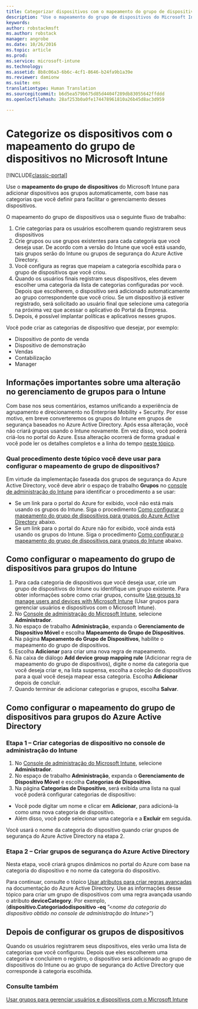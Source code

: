 ```yaml
---
title: Categorizar dispositivos com o mapeamento do grupo de dispositivos | Microsoft Docs
description: "Use o mapeamento do grupo de dispositivos do Microsoft Intune para agrupar dispositivos em categorias que você define para facilitar o gerenciamento desses dispositivos."
keywords: 
author: robstackmsft
ms.author: robstack
manager: angrobe
ms.date: 10/26/2016
ms.topic: article
ms.prod: 
ms.service: microsoft-intune
ms.technology: 
ms.assetid: 8b8c06a3-6b6c-4cf1-8646-b24fa9b1a39e
ms.reviewer: damionw
ms.suite: ems
translationtype: Human Translation
ms.sourcegitcommit: b6d5ea579b675d85d4404f289db83055642ffddd
ms.openlocfilehash: 28af253b0a0fe174478961810a26b45d8ac3d959

---
```


# <a name="categorize-devices-with-device-group-mapping-in-microsoft-intune"></a>Categorize os dispositivos com o mapeamento do grupo de dispositivos no Microsoft Intune

[!INCLUDE[classic-portal](../includes/classic-portal.md)]

Use o **mapeamento do grupo de dispositivos** do Microsoft Intune para adicionar dispositivos aos grupos automaticamente, com base nas categorias que você definir para facilitar o gerenciamento desses dispositivos. 

O mapeamento do grupo de dispositivos usa o seguinte fluxo de trabalho:
1. Crie categorias para os usuários escolherem quando registrarem seus dispositivos
2. Crie grupos ou use grupos existentes para cada categoria que você deseja usar. De acordo com a versão do Intune que você está usando, tais grupos serão do Intune ou grupos de segurança do Azure Active Directory.
2. Você configura as regras que mapeiam a categoria escolhida para o grupo de dispositivos que você criou.
3. Quando os usuários finais registram seus dispositivos, eles devem escolher uma categoria da lista de categorias configuradas por você. Depois que escolherem, o dispositivo será adicionado automaticamente ao grupo correspondente que você criou. Se um dispositivo já estiver registrado, será solicitado ao usuário final que selecione uma categoria na próxima vez que acessar o aplicativo do Portal da Empresa.
4. Depois, é possível implantar políticas e aplicativos nesses grupos.

Você pode criar as categorias de dispositivo que desejar, por exemplo:
* Dispositivo de ponto de venda
* Dispositivo de demonstração
* Vendas
* Contabilização
* Manager

## <a name="important-information-about-a-change-in-group-management-for-intune"></a>Informações importantes sobre uma alteração no gerenciamento de grupos para o Intune

Com base nos seus comentários, estamos unificando a experiência de agrupamento e direcionamento no Enterprise Mobility + Security. Por esse motivo, em breve converteremos os grupos do Intune em grupos de segurança baseados no Azure Active Directory. Após essa alteração, você não criará grupos usando o Intune novamente. Em vez disso, você poderá criá-los no portal do Azure. Essa alteração ocorrerá de forma gradual e você pode ler os detalhes completos e a linha do tempo [neste tópico](use-groups-to-manage-users-and-devices-with-microsoft-intune.md).

### <a name="which-procedure-in-this-topic-should-you-use-to-configure-device-group-mapping"></a>Qual procedimento deste tópico você deve usar para configurar o mapeamento de grupo de dispositivos?

Em virtude da implementação faseada dos grupos de segurança do Azure Active Directory, você deve abrir o espaço de trabalho **Grupos** no [console de administração do Intune](https://manage.microsoft.com) para identificar o procedimento a se usar:

-  Se um link para o portal do Azure for exibido, você não está mais usando os grupos do Intune. Siga o procedimento [Como configurar o mapeamento do grupo de dispositivos para grupos do Azure Active Directory](/intune/deploy-use/categorize-devices-with-device-group-mapping-in-microsoft-intune#how-to-configure-device-group-mapping-for-azure-active-directory-groups) abaixo.
-  Se um link para o portal do Azure não for exibido, você ainda está usando os grupos do Intune. Siga o procedimento [Como configurar o mapeamento do grupo de dispositivos para grupos do Intune](/intune/deploy-use/categorize-devices-with-device-group-mapping-in-microsoft-intune#how-to-configure-device-group-mapping-for-intune-groups) abaixo.

## <a name="how-to-configure-device-group-mapping-for-intune-groups"></a>Como configurar o mapeamento do grupo de dispositivos para grupos do Intune
1. Para cada categoria de dispositivos que você deseja usar, crie um grupo de dispositivos do Intune ou identifique um grupo existente. Para obter informações sobre como criar grupos, consulte [Use groups to manage users and devices with Microsoft Intune](use-groups-to-manage-users-and-devices-with-microsoft-intune.md) (Usar grupos para gerenciar usuários e dispositivos com o Microsoft Intune).
2. No [Console de administração do Microsoft Intune](https://manage.microsoft.com), selecione **Administrador**.
3. No espaço de trabalho **Administração**, expanda o **Gerenciamento de Dispositivo Móvel** e escolha **Mapeamento do Grupo de Dispositivos**.
4. Na página **Mapeamento do Grupo de Dispositivos**, habilite o mapeamento do grupo de dispositivos.
5. Escolha **Adicionar** para criar uma nova regra de mapeamento.
6. Na caixa de diálogo **Add device group mapping rule** (Adicionar regra de mapeamento do grupo de dispositivos), digite o nome da categoria que você deseja criar e, na lista suspensa, escolha a coleção de dispositivos para a qual você deseja mapear essa categoria. Escolha **Adicionar** depois de concluir.
7. Quando terminar de adicionar categorias e grupos, escolha **Salvar**.



## <a name="how-to-configure-device-group-mapping-for-azure-active-directory-groups"></a>Como configurar o mapeamento do grupo de dispositivos para grupos do Azure Active Directory

### <a name="step-1---create-device-categories-in-the-intune-administration-console"></a>Etapa 1 – Criar categorias de dispositivo no console de administração do Intune
1. No [Console de administração do Microsoft Intune](https://manage.microsoft.com), selecione **Administrador**.
3. No espaço de trabalho **Administração**, expanda o **Gerenciamento de Dispositivo Móvel** e escolha **Categorias de Dispositivo**.
4. Na página **Categorias de Dispositivo**, será exibida uma lista na qual você poderá configurar categorias de dispositivo: 
- Você pode digitar um nome e clicar em **Adicionar**, para adicioná-la como uma nova categoria de dispositivo.
- Além disso, você pode selecionar uma categoria e a **Excluir** em seguida.

Você usará o nome da categoria do dispositivo quando criar grupos de segurança do Azure Active Directory na etapa 2.

### <a name="step-2---create-azure-active-directory-security-groups"></a>Etapa 2 – Criar grupos de segurança do Azure Active Directory

Nesta etapa, você criará grupos dinâmicos no portal do Azure com base na categoria do dispositivo e no nome da categoria do dispositivo.

Para continuar, consulte o tópico [Usar atributos para criar regras avançadas](https://azure.microsoft.com/en-us/documentation/articles/active-directory-accessmanagement-groups-with-advanced-rules/#using-attributes-to-create-rules-for-device-objects) na documentação do Azure Active Directory.
Use as informações desse tópico para criar um grupo de dispositivos com uma regra avançada usando o atributo **deviceCategory**.
Por exemplo, (**dispositivo.Categoriadodispositivo -eq** ”<*nome da categoria do dispositivo obtido no console de administração do Intune*>”)


## <a name="after-you-configure-device-groups"></a>Depois de configurar os grupos de dispositivos

Quando os usuários registrarem seus dispositivos, eles verão uma lista de categorias que você configurou. Depois que eles escolherem uma categoria e concluírem o registro, o dispositivo será adicionado ao grupo de dispositivos do Intune ou ao grupo de segurança do Active Directory que corresponde à categoria escolhida.

### <a name="see-also"></a>Consulte também
[Usar grupos para gerenciar usuários e dispositivos com o Microsoft Intune](use-groups-to-manage-users-and-devices-with-microsoft-intune.md)



<!--HONumber=Dec16_HO2-->


